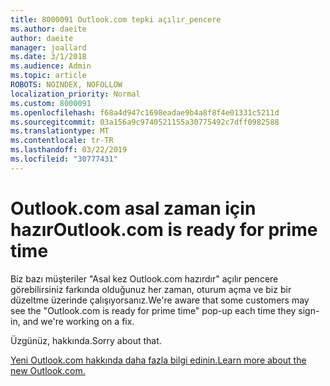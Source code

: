 ```yaml
---
title: 8000091 Outlook.com tepki açılır_pencere
ms.author: daeite
author: daeite
manager: joallard
ms.date: 3/1/2018
ms.audience: Admin
ms.topic: article
ROBOTS: NOINDEX, NOFOLLOW
localization_priority: Normal
ms.custom: 8000091
ms.openlocfilehash: f68a4d947c1698eadae9b4a8f8f4e01331c5211d
ms.sourcegitcommit: 03a156a9c9740521155a30775492c7dff0982588
ms.translationtype: MT
ms.contentlocale: tr-TR
ms.lasthandoff: 03/22/2019
ms.locfileid: "30777431"
---
```

# <a name="outlookcom-is-ready-for-prime-time"></a><span data-ttu-id="f616b-102">Outlook.com asal zaman için hazır</span><span class="sxs-lookup"><span data-stu-id="f616b-102">Outlook.com is ready for prime time</span></span>

<span data-ttu-id="f616b-103">Biz bazı müşteriler "Asal kez Outlook.com hazırdır" açılır pencere görebilirsiniz farkında olduğunuz her zaman, oturum açma ve biz bir düzeltme üzerinde çalışıyorsanız.</span><span class="sxs-lookup"><span data-stu-id="f616b-103">We're aware that some customers may see the "Outlook.com is ready for prime time" pop-up each time they sign-in, and we're working on a fix.</span></span>

<span data-ttu-id="f616b-104">Üzgünüz, hakkında.</span><span class="sxs-lookup"><span data-stu-id="f616b-104">Sorry about that.</span></span>

[<span data-ttu-id="f616b-105">Yeni Outlook.com hakkında daha fazla bilgi edinin.</span><span class="sxs-lookup"><span data-stu-id="f616b-105">Learn more about the new Outlook.com.</span></span>](https://go.microsoft.com/fwlink/p/?linkid=2001300)